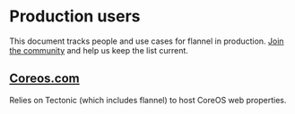 # Production users

This document tracks people and use cases for flannel in production. [Join the community](https://github.com/flannel-io/flannel/) and help us keep the list current.

## [Coreos.com](https://coreos.com/)

Relies on Tectonic (which includes flannel) to host CoreOS web properties.
